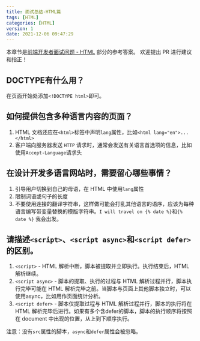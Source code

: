 ```yaml
---
title: 面试总结-HTML篇
tags: [HTML]
categories: [HTML]
version: 1
date: 2021-12-06 09:47:29
---
```

本章节是[前端开发者面试问题 - HTML](https://frontendinterviewhandbook.com/zh/html-questions/) 部分的参考答案。 欢迎提出 PR 进行建议和指正！
<!-- more -->

## DOCTYPE有什么用？
在页面开始处添加`<!DOCTYPE html>`即可。

## 如何提供包含多种语言内容的页面？
1.  HTML 文档还应在`<html>`标签中声明`lang`属性，比如`<html lang="en">...</html>`
2.  客户端向服务器发送 `HTTP` 请求时，通常会发送有关语言首选项的信息，比如使用`Accept-Language`请求头

## 在设计开发多语言网站时，需要留心哪些事情？
1.  引导用户切换到自己的母语，在 HTML 中使用`lang`属性
2.  限制词语或句子的长度
3.  不要使用连接的翻译字符串，这样做可能会打乱其他语言的语序，应该为每种语言编写带变量替换的模版字符串。`I will travel on {% date %}`和`{% date %}` 我会出发。

## 请描述`<script>`、`<script async>`和`<script defer>`的区别。
1.  `<script>` - HTML 解析中断，脚本被提取并立即执行。执行结束后，HTML 解析继续。
2.  `<script async>` - 脚本的提取、执行的过程与 HTML 解析过程并行，脚本执行完毕可能在 HTML 解析完毕之前。当脚本与页面上其他脚本独立时，可以使用async，比如用作页面统计分析。
3.  `<script defer>` - 脚本仅提取过程与 HTML 解析过程并行，脚本的执行将在 HTML 解析完毕后进行。如果有多个含defer的脚本，脚本的执行顺序将按照在 document 中出现的位置，从上到下顺序执行。

注意：没有`src`属性的脚本，`async`和`defer`属性会被忽略。
